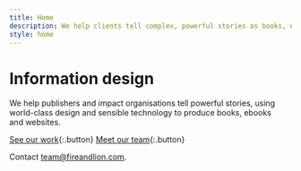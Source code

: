 ```yaml
---
title: Home
description: We help clients tell complex, powerful stories as books, ebooks and websites. Our smart, friendly perfectionists provide world-class development, design and production for your content.
style: home
---
```


# Information design

We help publishers and impact organisations tell powerful stories, using world-class design and sensible technology to produce books, ebooks and&nbsp;websites.

[See our work]({{site.baseurl}}/portfolio){:.button}
[Meet our team]({{site.baseurl}}/team){:.button}

Contact [team@fireandlion.com](mailto:team@fireandlion.com).
